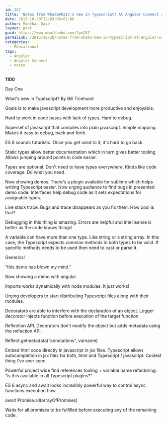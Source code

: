 ```yaml
---
id: 257
title: 'Notes from What&#8217;s new in Typescript? At Angular Connect 2015'
date: 2015-10-20T12:03:00+01:00
author: Manthan Dave
layout: post
guid: https://www.manthanhd.com/?p=257
permalink: /2015/10/20/notes-from-whats-new-in-typescript-at-angular-connect-2015/
categories:
  - Educational
tags:
  - Angular
  - Angular Connect
  - notes
---
```

<strong>1100</strong>

Day One

What's new in Typescript? By Bill Ticehurst 

Goals is to make javascript development more productive and enjoyable. 

Hard to work in code bases with lack of types. Hard to debug. 


<!--more-->


Superset of javascript that compiles into plain javascript. Simple mapping. Makes it easy to debug, back and forth. 

ES 6 sounds futuristic. Once you get used to it, it's hard to go back. 

Static types allow better documentation which in turn gives better tooling. Allows jumping around points in code easier. 

Types are optional. Don't need to have types everywhere. Kinda like code coverage. Do what you need. 

Now showing demos. There's a plugin available for sublime which helps writing Typescript easier. Now urging audience to find bugs in presented demo code. Interfaces help debug code as it sets expectations for assignable types. 

Live stack trace. Bugs and trace disappears as you fix them. How cool is that? 

Debugging in this thing is amazing. Errors are helpful and intellisense is better as the code knows things! 

A variable can have more than one type. Like string or a string array. In this case, the Typescript expects common methods in both types to be valid. If specific methods needs to be used then need to cast or parse it. 

Generics! 

“this demo has blown my mind.”

Now showing a demo with angular.

Imports works dynamically with node modules. It just works! 

Urging developers to start distributing Typescript files along with their modules. 

Decorators are able to interfere with the declaration of an object. Logger decorator injects function before execution of the target function. 

Reflection API. Decorators don't modify the object but adds metadata using the reflection API. 

Reflect.getmetadata(“annotations”, varname) 

Embed html code directly in javascript in jsx files. Typescript allows autocompletion in jsx files for both, html and Typescript / javascript. Coolest thing I've ever seen. 

Powerful project wide find references tooling + variable name refactoring. “is this available in all Typescript plugins?”

ES 6 async and await looks incredibly powerful way to control async functions execution flow. 

await Promise.all(arrayOfPromises) 

Waits for all promises to be fulfilled before executing any of the remaining code.